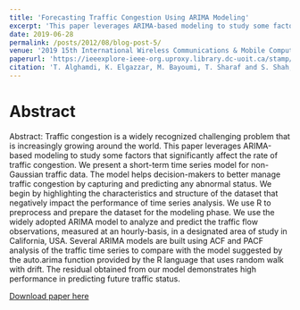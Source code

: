 ```yaml
---
title: 'Forecasting Traffic Congestion Using ARIMA Modeling'
excerpt: 'This paper leverages ARIMA-based modeling to study some factors that significantly affect the rate of traffic congestion. We present a short-term time series model for non-Gaussian traffic data. The model helps decision-makers to better manage traffic congestion by capturing and predicting any abnormal status. We begin by highlighting the characteristics and structure of the dataset that negatively impact the performance of time series analysis.'
date: 2019-06-28
permalink: /posts/2012/08/blog-post-5/
venue: '2019 15th International Wireless Communications & Mobile Computing Conference (IWCMC)'
paperurl: 'https://ieeexplore-ieee-org.uproxy.library.dc-uoit.ca/stamp/stamp.jsp?tp=&arnumber=8766698'
citation: 'T. Alghamdi, K. Elgazzar, M. Bayoumi, T. Sharaf and S. Shah, "Forecasting Traffic Congestion Using ARIMA Modeling," 2019 15th International Wireless Communications & Mobile Computing Conference (IWCMC), Tangier, Morocco, 2019, pp. 1227-1232, doi: 10.1109/IWCMC.2019.8766698.'
---
```

Abstract
======
Abstract:
Traffic congestion is a widely recognized challenging problem that is increasingly growing around the world. This paper leverages ARIMA-based modeling to study some factors that significantly affect the rate of traffic congestion. We present a short-term time series model for non-Gaussian traffic data. The model helps decision-makers to better manage traffic congestion by capturing and predicting any abnormal status. We begin by highlighting the characteristics and structure of the dataset that negatively impact the performance of time series analysis. We use R to preprocess and prepare the dataset for the modeling phase. We use the widely adopted ARIMA model to analyze and predict the traffic flow observations, measured at an hourly-basis, in a designated area of study in California, USA. Several ARIMA models are built using ACF and PACF analysis of the traffic time series to compare with the model suggested by the auto.arima function provided by the R language that uses random walk with drift. The residual obtained from our model demonstrates high performance in predicting future traffic status.


[Download paper here](https://ieeexplore-ieee-org.uproxy.library.dc-uoit.ca/stamp/stamp.jsp?tp=&arnumber=8766698)
